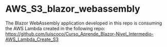 # AWS_S3_blazor_webassembly

The Blazor WebAssembly application developed in this repo is consuming the AWS Lambda created in the following repo: https://github.com/luiscoco/Curso_Aprende_Blazor-Nivel_Intermedio-AWS_Lambda_Create_S3
